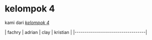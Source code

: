 # kelompok 4

kami dari [*kelompok 4*](https://youtube.com)

| fachry | adrian | clay | kristian |
|-----------------------------------|

